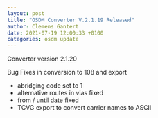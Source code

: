 ```yaml
---
layout: post
title: "OSDM Converter V.2.1.19 Released"
author: Clemens Gantert
date: 2021-07-19 12:00:33 +0100
categories: osdm update
---
```


Converter version 2.1.20

Bug Fixes in conversion to 108 and export

 - abridging code set to 1
 - alternative routes in vias fixed
 - from / until date fixed
 - TCVG export to convert carrier names to ASCII

